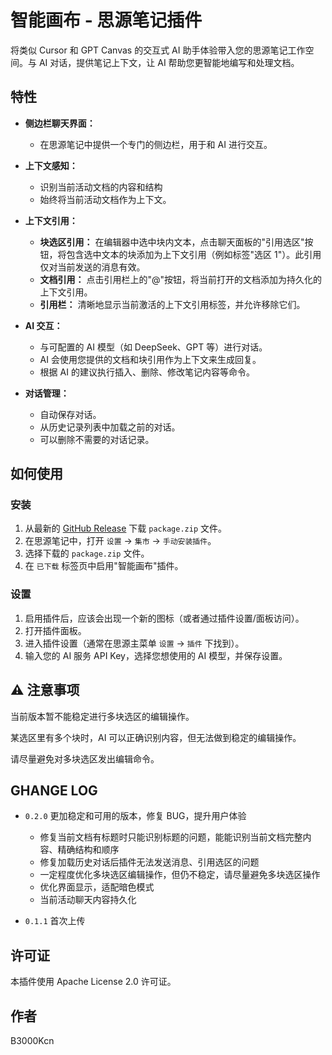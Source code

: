 # 智能画布 - 思源笔记插件

将类似 Cursor 和 GPT Canvas 的交互式 AI 助手体验带入您的思源笔记工作空间。与 AI 对话，提供笔记上下文，让 AI 帮助您更智能地编写和处理文档。

## 特性

* **侧边栏聊天界面：**

  *  在思源笔记中提供一个专门的侧边栏，用于和 AI 进行交互。
* **上下文感知：**

  * 识别当前活动文档的内容和结构
  * 始终将当前活动文档作为上下文。
* **上下文引用：**

  * **块选区引用：** 在编辑器中选中块内文本，点击聊天面板的"引用选区"按钮，将包含选中文本的块添加为上下文引用（例如标签"选区 1"）。此引用仅对当前发送的消息有效。
  * **文档引用：** 点击引用栏上的"@"按钮，将当前打开的文档添加为持久化的上下文引用。
  * **引用栏：** 清晰地显示当前激活的上下文引用标签，并允许移除它们。
* **AI 交互：**

  * 与可配置的 AI 模型（如 DeepSeek、GPT 等）进行对话。
  * AI 会使用您提供的文档和块引用作为上下文来生成回复。
  * 根据 AI 的建议执行插入、删除、修改笔记内容等命令。
* **对话管理：**

  * 自动保存对话。
  * 从历史记录列表中加载之前的对话。
  * 可以删除不需要的对话记录。

## 如何使用

### 安装

1. 从最新的 [GitHub Release](https://github.com/B3000Kcn/siyuan-plugin-canvas/releases) 下载 `package.zip` 文件。
2. 在思源笔记中，打开 `设置` -> `集市` -> `手动安装插件`。
3. 选择下载的 `package.zip` 文件。
4. 在 `已下载` 标签页中启用"智能画布"插件。

### 设置

1. 启用插件后，应该会出现一个新的图标（或者通过插件设置/面板访问）。
2. 打开插件面板。
3. 进入插件设置（通常在思源主菜单 `设置` -> `插件` 下找到）。
4. 输入您的 AI 服务 API Key，选择您想使用的 AI 模型，并保存设置。

## ⚠️ 注意事项

当前版本暂不能稳定进行多块选区的编辑操作。

某选区里有多个块时，AI 可以正确识别内容，但无法做到稳定的编辑操作。

请尽量避免对多块选区发出编辑命令。

## GHANGE LOG

* `0.2.0` 更加稳定和可用的版本，修复 BUG，提升用户体验

  * 修复当前文档有标题时只能识别标题的问题，能能识别当前文档完整内容、精确结构和顺序
  * 修复加载历史对话后插件无法发送消息、引用选区的问题
  * 一定程度优化多块选区编辑操作，但仍不稳定，请尽量避免多块选区操作
  * 优化界面显示，适配暗色模式
  * 当前活动聊天内容持久化
* `0.1.1` 首次上传

## 许可证

本插件使用 Apache License 2.0 许可证。

## 作者

B3000Kcn